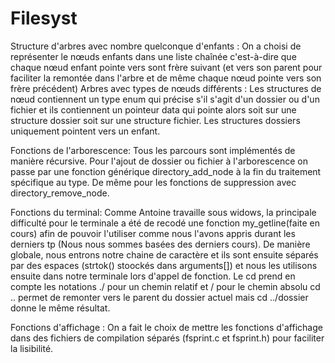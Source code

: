 # Filesyst
Structure d'arbres avec nombre quelconque d'enfants :
On a choisi de représenter le nœuds enfants dans une liste chaînée c'est-à-dire que chaque nœud enfant pointe vers sont frère suivant
(et vers son parent pour faciliter la  remontée dans l'arbre
et de même chaque nœud pointe vers son frère précédent)
Arbres avec types de nœuds différents :
Les structures de nœud contiennent un type enum qui précise s'il s'agit d'un dossier ou d'un fichier
et ils contiennent un pointeur data qui pointe alors soit sur une structure dossier soit sur une structure fichier.
Les structures dossiers uniquement pointent vers un enfant.

Fonctions de l'arborescence:
Tous les parcours sont implémentés de manière récursive.
Pour l'ajout de dossier ou fichier à l'arborescence on passe par une fonction générique directory_add_node à la fin du traitement spécifique au type.
De même pour les fonctions de suppression avec directory_remove_node.

Fonctions du terminal:
Comme Antoine travaille sous widows, la principale difficulté pour le terminale a été de recodé une fonction my_getline(faite en cours) afin de pouvoir l'utiliser comme nous l'avons appris durant les derniers tp (Nous nous sommes basées des derniers cours). De manière globale, nous entrons notre chaine de caractère et ils sont ensuite séparés par des espaces (strtok() stoockés dans arguments[]) et nous les utilisons ensuite dans notre terminale lors d'appel de fonction.
Le cd prend en compte les notations ./ pour un chemin relatif et / pour le chemin absolu cd .. permet de remonter vers le parent du dossier actuel mais cd ../dossier donne le même résultat.

Fonctions d'affichage :
On a fait le choix de mettre les fonctions d'affichage dans des fichiers de compilation séparés (fsprint.c et fsprint.h) pour faciliter la lisibilité.
